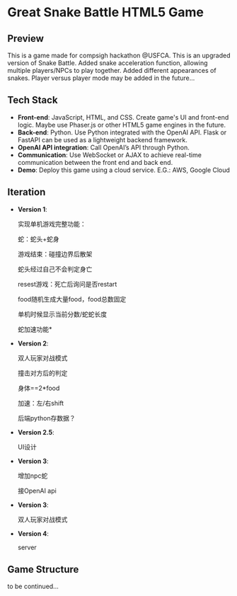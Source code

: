 # Great Snake Battle HTML5 Game 
## Preview

This is a game made for compsigh hackathon @USFCA. This is an upgraded version of Snake Battle. Added snake acceleration function, allowing multiple players/NPCs to play together. Added different appearances of snakes.
 Player versus player mode may be added in the future...

## Tech Stack
* **Front-end**: 
JavaScript, HTML, and CSS. Create game's UI and front-end logic. Maybe use Phaser.js or other HTML5 game engines in the future.
* **Back-end**: 
Python. Use Python integrated with the OpenAI API. Flask or FastAPI can be used as a lightweight backend framework.
* **OpenAI API integration**: 
Call OpenAI’s API through Python.
* **Communication**: 
Use WebSocket or AJAX to achieve real-time communication between the front end and back end.
* **Demo**: 
Deploy this game using a cloud service. E.G.: AWS, Google Cloud


## Iteration
* **Version 1**:
  
  实现单机游戏完整功能：
  
  蛇：蛇头+蛇身
  
  游戏结束：碰撞边界后散架
  
  蛇头经过自己不会判定身亡
  
  resest游戏：死亡后询问是否restart

  food随机生成大量food，food总数固定

  单机时候显示当前分数/蛇蛇长度

  蛇加速功能*
  
* **Version 2**:

  双人玩家对战模式

  撞击对方后的判定

  身体==2*food

  加速：左/右shift

  后端python存数据？
* **Version 2.5**:

  UI设计
* **Version 3**:
    
  增加npc蛇

  接OpenAI api

* **Version 3**:

  双人玩家对战模式

* **Version 4**:

  server

## Game Structure
to be continued...
